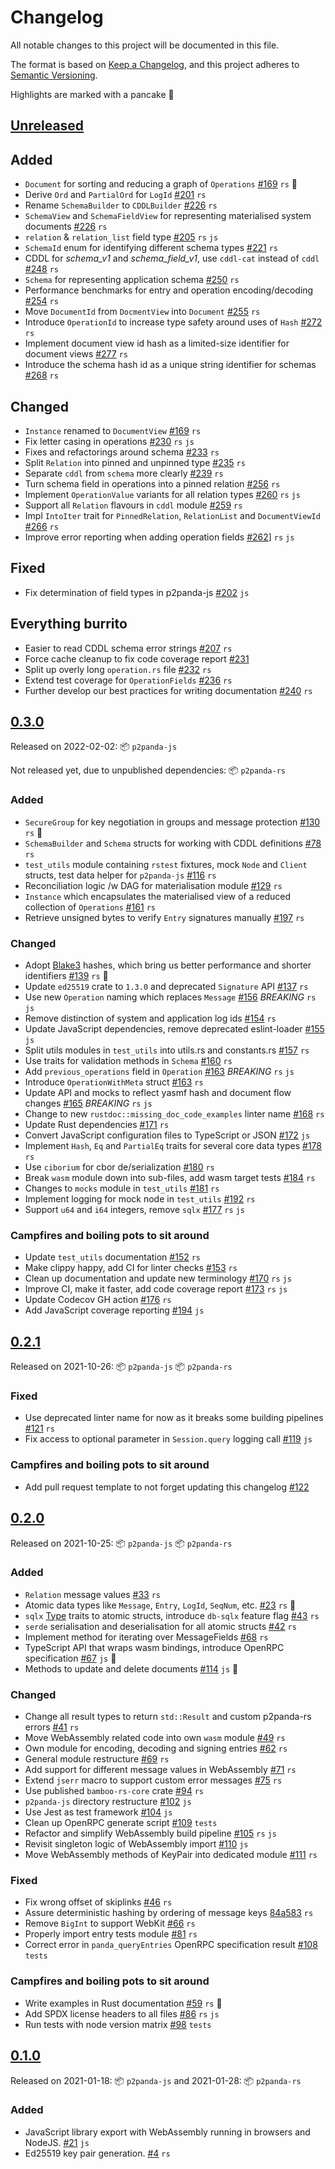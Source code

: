 # Changelog

All notable changes to this project will be documented in this file.

The format is based on [Keep a Changelog](https://keepachangelog.com/en/1.0.0/),
and this project adheres to [Semantic Versioning](https://semver.org/spec/v2.0.0.html).

Highlights are marked with a pancake 🥞

## [Unreleased]

## Added

- `Document` for sorting and reducing a graph of `Operations` [#169](https://github.com/p2panda/p2panda/pull/169) `rs` 🥞
- Derive `Ord` and `PartialOrd` for `LogId` [#201](https://github.com/p2panda/p2panda/pull/201) `rs`
- Rename `SchemaBuilder` to `CDDLBuilder` [#226](https://github.com/p2panda/p2panda/pull/226) `rs`
- `SchemaView` and `SchemaFieldView` for representing materialised system documents [#226](https://github.com/p2panda/p2panda/pull/226) `rs`
- `relation` & `relation_list` field type [#205](https://github.com/p2panda/p2panda/pull/205) `rs` `js`
- `SchemaId` enum for identifying different schema types [#221](https://github.com/p2panda/p2panda/pull/221) `rs`
- CDDL for _schema_v1_ and _schema_field_v1_, use `cddl-cat` instead of `cddl` [#248](https://github.com/p2panda/p2panda/pull/248) `rs`
- `Schema` for representing application schema [#250](https://github.com/p2panda/p2panda/pull/250) `rs`
- Performance benchmarks for entry and operation encoding/decoding [#254](https://github.com/p2panda/p2panda/pull/254) `rs`
- Move `DocumentId` from `DocmentView` into `Document` [#255](https://github.com/p2panda/p2panda/pull/255) `rs`
- Introduce `OperationId` to increase type safety around uses of `Hash` [#272](https://github.com/p2panda/p2panda/pull/272) `rs`
- Implement document view id hash as a limited-size identifier for document views [#277](https://github.com/p2panda/p2panda/pull/277) `rs`
- Introduce the schema hash id as a unique string identifier for schemas [#268](https://github.com/p2panda/p2panda/pull/268) `rs`

## Changed

- `Instance` renamed to `DocumentView` [#169](https://github.com/p2panda/p2panda/pull/169) `rs`
- Fix letter casing in operations [#230](https://github.com/p2panda/p2panda/pull/230) `rs` `js`
- Fixes and refactorings around schema [#233](https://github.com/p2panda/p2panda/pull/233) `rs`
- Split `Relation` into pinned and unpinned type [#235](https://github.com/p2panda/p2panda/pull/235) `rs`
- Separate `cddl` from `schema` more clearly [#239](https://github.com/p2panda/p2panda/pull/239) `rs`
- Turn schema field in operations into a pinned relation [#256](https://github.com/p2panda/p2panda/pull/256) `rs`
- Implement `OperationValue` variants for all relation types [#260](https://github.com/p2panda/p2panda/pull/260) `rs` `js`
- Support all `Relation` flavours in `cddl` module [#259](https://github.com/p2panda/p2panda/pull/259) `rs`
- Impl `IntoIter` trait for `PinnedRelation`, `RelationList` and `DocumentViewId` [#266](https://github.com/p2panda/p2panda/pull/266) `rs`
- Improve error reporting when adding operation fields [#262](https://github.com/p2panda/p2panda/issues/262)] `rs` `js`

## Fixed

- Fix determination of field types in p2panda-js [#202](https://github.com/p2panda/p2panda/pull/202) `js`

## Everything burrito

- Easier to read CDDL schema error strings [#207](https://github.com/p2panda/p2panda/pull/207) `rs`
- Force cache cleanup to fix code coverage report [#231](https://github.com/p2panda/p2panda/pull/231)
- Split up overly long `operation.rs` file [#232](https://github.com/p2panda/p2panda/pull/232) `rs`
- Extend test coverage for `OperationFields` [#236](https://github.com/p2panda/p2panda/pull/236) `rs`
- Further develop our best practices for writing documentation [#240](https://github.com/p2panda/p2panda/pull/240) `rs`

## [0.3.0]

Released on 2022-02-02: :package: `p2panda-js`

Not released yet, due to unpublished dependencies: :package: `p2panda-rs`

### Added

- `SecureGroup` for key negotiation in groups and message protection [#130](https://github.com/p2panda/p2panda/pull/130) `rs` 🥞
- `SchemaBuilder` and `Schema` structs for working with CDDL definitions [#78](https://github.com/p2panda/p2panda/pull/78) `rs`
- `test_utils` module containing `rstest` fixtures, mock `Node` and `Client` structs, test data helper for `p2panda-js` [#116](https://github.com/p2panda/p2panda/pull/116) `rs`
- Reconciliation logic /w DAG for materialisation module [#129](https://github.com/p2panda/p2panda/pull/129) `rs`
- `Instance` which encapsulates the materialised view of a reduced collection of `Operations` [#161](https://github.com/p2panda/p2panda/pull/161) `rs`
- Retrieve unsigned bytes to verify `Entry` signatures manually [#197](https://github.com/p2panda/p2panda/pull/197/files) `rs`

### Changed

- Adopt [Blake3](https://github.com/BLAKE3-team/BLAKE3) hashes, which bring us better performance and shorter identifiers [#139](https://github.com/p2panda/p2panda/pull/139) `rs` 🥞
- Update `ed25519` crate to `1.3.0` and deprecated `Signature` API [#137](https://github.com/p2panda/p2panda/pull/137) `rs`
- Use new `Operation` naming which replaces `Message` [#156](https://github.com/p2panda/p2panda/pull/156) _BREAKING_ `rs` `js`
- Remove distinction of system and application log ids [#154](https://github.com/p2panda/p2panda/pull/154) `rs`
- Update JavaScript dependencies, remove deprecated eslint-loader [#155](https://github.com/p2panda/p2panda/pull/155) `js`
- Split utils modules in `test_utils` into utils.rs and constants.rs [#157](https://github.com/p2panda/p2panda/pull/157) `rs`
- Use traits for validation methods in `Schema` [#160](https://github.com/p2panda/p2panda/pull/160) `rs`
- Add `previous_operations` field in `Operation` [#163](https://github.com/p2panda/p2panda/pull/163) _BREAKING_ `rs` `js`
- Introduce `OperationWithMeta` struct [#163](https://github.com/p2panda/p2panda/pull/163) `rs`
- Update API and mocks to reflect yasmf hash and document flow changes [#165](https://github.com/p2panda/p2panda/pull/165) _BREAKING_ `rs` `js`
- Change to new `rustdoc::missing_doc_code_examples` linter name [#168](https://github.com/p2panda/p2panda/pull/168) `rs`
- Update Rust dependencies [#171](https://github.com/p2panda/p2panda/pull/171) `rs`
- Convert JavaScript configuration files to TypeScript or JSON [#172](https://github.com/p2panda/p2panda/pull/172) `js`
- Implement `Hash`, `Eq` and `PartialEq` traits for several core data types [#178](https://github.com/p2panda/p2panda/pull/178) `rs`
- Use `ciborium` for cbor de/serialization [#180](https://github.com/p2panda/p2panda/pull/180) `rs`
- Break `wasm` module down into sub-files, add wasm target tests [#184](https://github.com/p2panda/p2panda/pull/184) `rs`
- Changes to `mocks` module in `test_utils` [#181](https://github.com/p2panda/p2panda/pull/181) `rs`
- Implement logging for mock node in `test_utils` [#192](https://github.com/p2panda/p2panda/pull/192) `rs`
- Support `u64` and `i64` integers, remove `sqlx` [#177](https://github.com/p2panda/p2panda/pull/177) `rs` `js`

### Campfires and boiling pots to sit around

- Update `test_utils` documentation [#152](https://github.com/p2panda/p2panda/pull/152) `rs`
- Make clippy happy, add CI for linter checks [#153](https://github.com/p2panda/p2panda/pull/153) `rs`
- Clean up documentation and update new terminology [#170](https://github.com/p2panda/p2panda/pull/170) `rs` `js`
- Improve CI, make it faster, add code coverage report [#173](https://github.com/p2panda/p2panda/pull/173) `rs` `js`
- Update Codecov GH action [#176](https://github.com/p2panda/p2panda/pull/176) `rs`
- Add JavaScript coverage reporting [#194](https://github.com/p2panda/p2panda/pull/194) `js`

## [0.2.1]

Released on 2021-10-26: :package: `p2panda-js` :package: `p2panda-rs`

### Fixed

- Use deprecated linter name for now as it breaks some building pipelines [#121](https://github.com/p2panda/p2panda/pull/121) `rs`
- Fix access to optional parameter in `Session.query` logging call [#119](https://github.com/p2panda/p2panda/issues/119) `js`

### Campfires and boiling pots to sit around

- Add pull request template to not forget updating this changelog [#122](https://github.com/p2panda/p2panda/pull/122)

## [0.2.0]

Released on 2021-10-25: :package: `p2panda-js` :package: `p2panda-rs`

### Added

- `Relation` message values [#33](https://github.com/p2panda/p2panda/pull/33) `rs`
- Atomic data types like `Message`, `Entry`, `LogId`, `SeqNum`, etc. [#23](https://github.com/p2panda/p2panda/pull/23) `rs` 🥞
- `sqlx` [Type](https://docs.rs/sqlx/0.5.1/sqlx/trait.Type.html) traits to atomic structs, introduce `db-sqlx` feature flag [#43](https://github.com/p2panda/p2panda/pull/43) `rs`
- `serde` serialisation and deserialisation for all atomic structs [#42](https://github.com/p2panda/p2panda/pull/42) `rs`
- Implement method for iterating over MessageFields [#68](https://github.com/p2panda/p2panda/pull/68) `rs`
- TypeScript API that wraps wasm bindings, introduce OpenRPC specification [#67](https://github.com/p2panda/p2panda/pull/67) `js` 🥞
- Methods to update and delete documents [#114](https://github.com/p2panda/p2panda/pull/114) `js` 🥞

### Changed

- Change all result types to return `std::Result` and custom p2panda-rs errors [#41](https://github.com/p2panda/p2panda/pull/41) `rs`
- Move WebAssembly related code into own `wasm` module [#49](https://github.com/p2panda/p2panda/pull/49) `rs`
- Own module for encoding, decoding and signing entries [#62](https://github.com/p2panda/p2panda/pull/62) `rs`
- General module restructure [#69](https://github.com/p2panda/p2panda/pull/69) `rs`
- Add support for different message values in WebAssembly [#71](https://github.com/p2panda/p2panda/pull/71) `rs`
- Extend `jserr` macro to support custom error messages [#75](https://github.com/p2panda/p2panda/pull/75) `rs`
- Use published `bamboo-rs-core` crate [#94](https://github.com/p2panda/p2panda/pull/94) `rs`
- `p2panda-js` directory restructure [#102](https://github.com/p2panda/p2panda/pull/102) `js`
- Use Jest as test framework [#104](https://github.com/p2panda/p2panda/pull/104) `js`
- Clean up OpenRPC generate script [#109](https://github.com/p2panda/p2panda/pull/109) `tests`
- Refactor and simplify WebAssembly build pipeline [#105](https://github.com/p2panda/p2panda/pull/105) `rs` `js`
- Revisit singleton logic of WebAssembly import [#110](https://github.com/p2panda/p2panda/pull/110) `js`
- Move WebAssembly methods of KeyPair into dedicated module [#111](https://github.com/p2panda/p2panda/pull/111) `rs`

### Fixed

- Fix wrong offset of skiplinks [#46](https://github.com/p2panda/p2panda/pull/46) `rs`
- Assure deterministic hashing by ordering of message keys [84a583](https://github.com/p2panda/p2panda/commit/84a583eb58614e8c5ae76c80f2f04ee96db98713) `rs`
- Remove `BigInt` to support WebKit [#66](https://github.com/p2panda/p2panda/pull/66) `rs`
- Properly import entry tests module [#81](https://github.com/p2panda/p2panda/pull/81) `rs`
- Correct error in `panda_queryEntries` OpenRPC specification result [#108](https://github.com/p2panda/p2panda/pull/108) `tests`

### Campfires and boiling pots to sit around

- Write examples in Rust documentation [#59](https://github.com/p2panda/p2panda/pull/59) `rs` 🥞
- Add SPDX license headers to all files [#86](https://github.com/p2panda/p2panda/pull/86) `rs` `js`
- Run tests with node version matrix [#98](https://github.com/p2panda/p2panda/pull/98) `tests`

## [0.1.0]

Released on 2021-01-18: :package: `p2panda-js` and 2021-01-28: :package: `p2panda-rs`

### Added

- JavaScript library export with WebAssembly running in browsers and NodeJS. [#21](https://github.com/p2panda/p2panda/pull/21) `js`
- Ed25519 key pair generation. [#4](https://github.com/p2panda/p2panda/pull/4) `rs`

[unreleased]: https://github.com/p2panda/p2panda/compare/v0.3.0...HEAD
[0.3.0]: https://github.com/p2panda/p2panda/releases/tag/v0.3.0
[0.2.1]: https://github.com/p2panda/p2panda/releases/tag/v0.2.1
[0.2.0]: https://github.com/p2panda/p2panda/releases/tag/v0.2.0
[0.1.0]: https://github.com/p2panda/p2panda/releases/tag/v0.1.0
